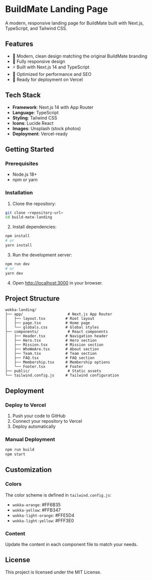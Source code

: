 # BuildMate Landing Page

A modern, responsive landing page for BuildMate built with Next.js, TypeScript, and Tailwind CSS.

## Features

- 🎨 Modern, clean design matching the original BuildMate branding
- 📱 Fully responsive design
- ⚡ Built with Next.js 14 and TypeScript
- 🎯 Optimized for performance and SEO
- 🚀 Ready for deployment on Vercel

## Tech Stack

- **Framework**: Next.js 14 with App Router
- **Language**: TypeScript
- **Styling**: Tailwind CSS
- **Icons**: Lucide React
- **Images**: Unsplash (stock photos)
- **Deployment**: Vercel-ready

## Getting Started

### Prerequisites

- Node.js 18+
- npm or yarn

### Installation

1. Clone the repository:

```bash
git clone <repository-url>
cd build-mate-landing
```

2. Install dependencies:

```bash
npm install
# or
yarn install
```

3. Run the development server:

```bash
npm run dev
# or
yarn dev
```

4. Open [http://localhost:3000](http://localhost:3000) in your browser.

## Project Structure

```
wokka-landing/
├── app/                    # Next.js App Router
│   ├── layout.tsx         # Root layout
│   ├── page.tsx           # Home page
│   └── globals.css        # Global styles
├── components/             # React components
│   ├── Header.tsx         # Navigation header
│   ├── Hero.tsx           # Hero section
│   ├── Mission.tsx        # Mission section
│   ├── WhoWeAre.tsx       # About section
│   ├── Team.tsx           # Team section
│   ├── FAQ.tsx            # FAQ section
│   ├── Membership.tsx     # Membership options
│   └── Footer.tsx         # Footer
├── public/                 # Static assets
└── tailwind.config.js     # Tailwind configuration
```

## Deployment

### Deploy to Vercel

1. Push your code to GitHub
2. Connect your repository to Vercel
3. Deploy automatically

### Manual Deployment

```bash
npm run build
npm start
```

## Customization

### Colors

The color scheme is defined in `tailwind.config.js`:

- `wokka-orange`: #FF6B35
- `wokka-yellow`: #FFB347
- `wokka-light-orange`: #FFE5D4
- `wokka-light-yellow`: #FFF3E0

### Content

Update the content in each component file to match your needs.

## License

This project is licensed under the MIT License.
